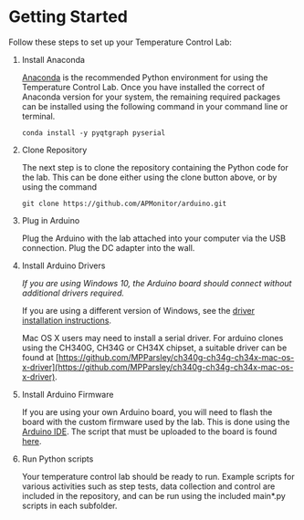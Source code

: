 # Getting Started

Follow these steps to set up your Temperature Control Lab:

1. Install Anaconda  

    [Anaconda](https://www.anaconda.com/download/) is the recommended Python environment for using the Temperature Control Lab.  Once you have installed the correct of Anaconda version for your system, the remaining required packages can be installed using the following command in your command line or terminal.

    ```
    conda install -y pyqtgraph pyserial
    ```

2. Clone Repository  

    The next step is to clone the repository containing the Python code for the lab.  This can be done either using the clone button above, or by using the command 

    ```
    git clone https://github.com/APMonitor/arduino.git
    ```

2. Plug in Arduino  

    Plug the Arduino with the lab attached into your computer via the USB connection.  Plug the DC adapter into the wall.


3.  Install Arduino Drivers  

    *If you are using Windows 10, the Arduino board should connect without additional drivers required.*  

    If you are using a different version of Windows, see the [driver installation instructions](WindowsDriver/Readme.txt).
    
    Mac OS X users may need to install a serial driver. For arduino clones using the CH340G, CH34G or CH34X chipset, a suitable driver can be found at [https://github.com/MPParsley/ch340g-ch34g-ch34x-mac-os-x-driver](https://github.com/MPParsley/ch340g-ch34g-ch34x-mac-os-x-driver).


4.  Install Arduino Firmware

    If you are using your own Arduino board, you will need to flash the board with the custom firmware used by the lab.  This is done using the [Arduino IDE](https://www.arduino.cc/en/Main/Software).  The script that must be uploaded to the board is found [here](/ArduinoFirmware/ArduinoFirmware/ArduinoFirmware.ino).

5. Run Python scripts

    Your temperature control lab should be ready to run.  Example scripts for various activities such as step tests, data collection and control are included in the repository, and can be run using the included main*.py scripts in each subfolder.
